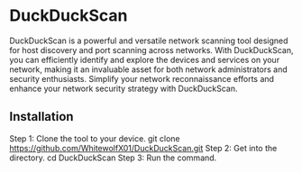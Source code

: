 # DuckDuckScan

DuckDuckScan is a powerful and versatile network scanning tool designed for host discovery and port scanning across networks. With DuckDuckScan, you can efficiently identify and explore the devices and services on your network, making it an invaluable asset for both network administrators and security enthusiasts.
Simplify your network reconnaissance efforts and enhance your network security strategy with DuckDuckScan.

Installation
-------------
Step 1: Clone the tool to your device.
        git clone  https://github.com/WhitewolfX01/DuckDuckScan.git
Step 2: Get into the directory.
	cd DuckDuckScan
Step 3: Run the command.
